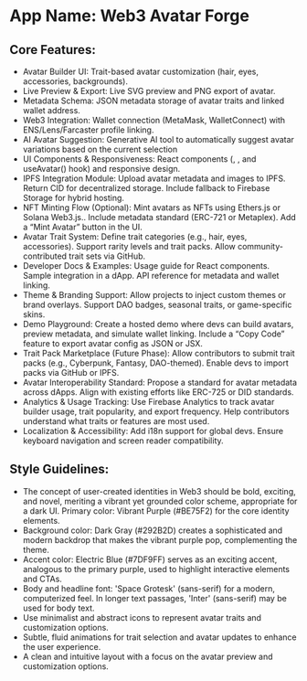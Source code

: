 # **App Name**: Web3 Avatar Forge

## Core Features:

- Avatar Builder UI: Trait-based avatar customization (hair, eyes, accessories, backgrounds).
- Live Preview & Export: Live SVG preview and PNG export of avatar.
- Metadata Schema: JSON metadata storage of avatar traits and linked wallet address.
- Web3 Integration: Wallet connection (MetaMask, WalletConnect) with ENS/Lens/Farcaster profile linking.
- AI Avatar Suggestion: Generative AI tool to automatically suggest avatar variations based on the current selection
- UI Components & Responsiveness: React components (<AvatarEditor />, <AvatarViewer />, and useAvatar() hook) and responsive design.
- IPFS Integration Module: Upload avatar metadata and images to IPFS. Return CID for decentralized storage. Include fallback to Firebase Storage for hybrid hosting.
- NFT Minting Flow (Optional): Mint avatars as NFTs using Ethers.js or Solana Web3.js.. Include metadata standard (ERC-721 or Metaplex). Add a “Mint Avatar” button in the UI.
- Avatar Trait System: Define trait categories (e.g., hair, eyes, accessories). Support rarity levels and trait packs. Allow community-contributed trait sets via GitHub.
- Developer Docs & Examples: Usage guide for React components. Sample integration in a dApp. API reference for metadata and wallet linking.
- Theme & Branding Support: Allow projects to inject custom themes or brand overlays. Support DAO badges, seasonal traits, or game-specific skins.
- Demo Playground: Create a hosted demo where devs can build avatars, preview metadata, and simulate wallet linking. Include a “Copy Code” feature to export avatar config as JSON or JSX.
- Trait Pack Marketplace (Future Phase): Allow contributors to submit trait packs (e.g., Cyberpunk, Fantasy, DAO-themed). Enable devs to import packs via GitHub or IPFS.
- Avatar Interoperability Standard: Propose a standard for avatar metadata across dApps. Align with existing efforts like ERC-725 or DID standards.
- Analytics & Usage Tracking: Use Firebase Analytics to track avatar builder usage, trait popularity, and export frequency. Help contributors understand what traits or features are most used.
- Localization & Accessibility: Add i18n support for global devs. Ensure keyboard navigation and screen reader compatibility.

## Style Guidelines:

- The concept of user-created identities in Web3 should be bold, exciting, and novel, meriting a vibrant yet grounded color scheme, appropriate for a dark UI. Primary color: Vibrant Purple (#BE75F2) for the core identity elements.
- Background color: Dark Gray (#292B2D) creates a sophisticated and modern backdrop that makes the vibrant purple pop, complementing the theme.
- Accent color: Electric Blue (#7DF9FF) serves as an exciting accent, analogous to the primary purple, used to highlight interactive elements and CTAs.
- Body and headline font: 'Space Grotesk' (sans-serif) for a modern, computerized feel. In longer text passages, 'Inter' (sans-serif) may be used for body text.
- Use minimalist and abstract icons to represent avatar traits and customization options.
- Subtle, fluid animations for trait selection and avatar updates to enhance the user experience.
- A clean and intuitive layout with a focus on the avatar preview and customization options.